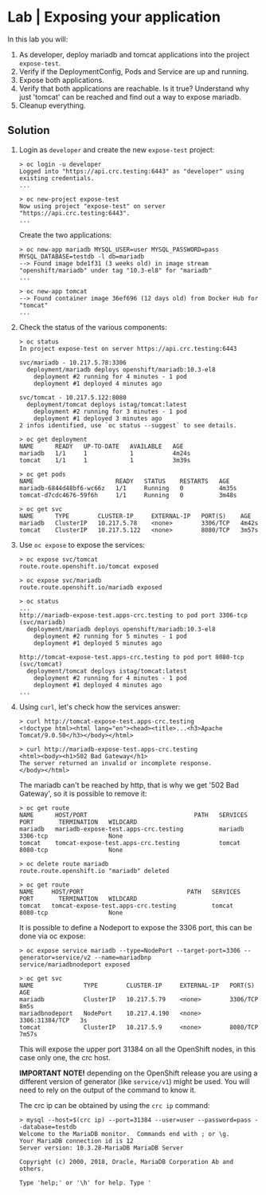 # Lab | Exposing your application

In this lab you will:

1. As developer, deploy mariadb and tomcat applications into the project
   `expose-test`.
2. Verify if the DeploymentConfig, Pods and Service are up and running.
3. Expose both applications.
4. Verify that both applications are reachable. Is it true? Understand why just
   'tomcat' can be reached and find out a way to expose mariadb.
5. Cleanup everything.

## Solution

1. Login as `developer` and create the new `expose-test` project:

   ```console
   > oc login -u developer
   Logged into "https://api.crc.testing:6443" as "developer" using existing credentials.
   ...

   > oc new-project expose-test
   Now using project "expose-test" on server "https://api.crc.testing:6443".
   ...
   ```

   Create the two applications:

   ```console
   > oc new-app mariadb MYSQL_USER=user MYSQL_PASSWORD=pass MYSQL_DATABASE=testdb -l db=mariadb
   --> Found image bde1f31 (3 weeks old) in image stream "openshift/mariadb" under tag "10.3-el8" for "mariadb"
   ...

   > oc new-app tomcat
   --> Found container image 36ef696 (12 days old) from Docker Hub for "tomcat"
   ...
   ```

2. Check the status of the various components:

   ```console
   > oc status
   In project expose-test on server https://api.crc.testing:6443

   svc/mariadb - 10.217.5.78:3306
     deployment/mariadb deploys openshift/mariadb:10.3-el8
       deployment #2 running for 4 minutes - 1 pod
       deployment #1 deployed 4 minutes ago

   svc/tomcat - 10.217.5.122:8080
     deployment/tomcat deploys istag/tomcat:latest
       deployment #2 running for 3 minutes - 1 pod
       deployment #1 deployed 3 minutes ago
   2 infos identified, use `oc status --suggest` to see details.

   > oc get deployment
   NAME      READY   UP-TO-DATE   AVAILABLE   AGE
   mariadb   1/1     1            1           4m24s
   tomcat    1/1     1            1           3m39s

   > oc get pods
   NAME                       READY   STATUS    RESTARTS   AGE
   mariadb-6844d48bf6-wc66z   1/1     Running   0          4m35s
   tomcat-d7cdc4676-59f6h     1/1     Running   0          3m48s

   > oc get svc
   NAME      TYPE        CLUSTER-IP     EXTERNAL-IP   PORT(S)    AGE
   mariadb   ClusterIP   10.217.5.78    <none>        3306/TCP   4m42s
   tomcat    ClusterIP   10.217.5.122   <none>        8080/TCP   3m57s
   ```

3. Use `oc expose` to expose the services:

   ```console
   > oc expose svc/tomcat
   route.route.openshift.io/tomcat exposed

   > oc expose svc/mariadb
   route.route.openshift.io/mariadb exposed

   > oc status
   ...
   http://mariadb-expose-test.apps-crc.testing to pod port 3306-tcp (svc/mariadb)
     deployment/mariadb deploys openshift/mariadb:10.3-el8
       deployment #2 running for 5 minutes - 1 pod
       deployment #1 deployed 5 minutes ago

   http://tomcat-expose-test.apps-crc.testing to pod port 8080-tcp (svc/tomcat)
     deployment/tomcat deploys istag/tomcat:latest
       deployment #2 running for 4 minutes - 1 pod
       deployment #1 deployed 4 minutes ago
   ...
   ```

4. Using `curl`, let's check how the services answer:

   ```console
   > curl http://tomcat-expose-test.apps-crc.testing
   <!doctype html><html lang="en"><head><title>...<h3>Apache Tomcat/9.0.50</h3></body></html>

   > curl http://mariadb-expose-test.apps-crc.testing
   <html><body><h1>502 Bad Gateway</h1>
   The server returned an invalid or incomplete response.
   </body></html>
   ```

   The mariadb can't be reached by http, that is why we get '502 Bad Gateway', so
   it is possible to remove it:

   ```console
   > oc get route
   NAME      HOST/PORT                              PATH   SERVICES   PORT       TERMINATION   WILDCARD
   mariadb   mariadb-expose-test.apps-crc.testing          mariadb    3306-tcp                 None
   tomcat    tomcat-expose-test.apps-crc.testing           tomcat     8080-tcp                 None

   > oc delete route mariadb
   route.route.openshift.io "mariadb" deleted

   > oc get route
   NAME     HOST/PORT                             PATH   SERVICES   PORT       TERMINATION   WILDCARD
   tomcat   tomcat-expose-test.apps-crc.testing          tomcat     8080-tcp                 None
   ```

   It is possible to define a Nodeport to expose the 3306 port, this can be
   done via oc expose:

   ```console
   > oc expose service mariadb --type=NodePort --target-port=3306 --generator=service/v2 --name=mariadbnp
   service/mariadbnodeport exposed

   > oc get svc
   NAME              TYPE        CLUSTER-IP     EXTERNAL-IP   PORT(S)          AGE
   mariadb           ClusterIP   10.217.5.79    <none>        3306/TCP         8m5s
   mariadbnodeport   NodePort    10.217.4.190   <none>        3306:31384/TCP   3s
   tomcat            ClusterIP   10.217.5.9     <none>        8080/TCP         7m57s
   ```

   This will expose the upper port 31384 on all the OpenShift nodes, in this
   case only one, the crc host.

   **IMPORTANT NOTE!** depending on the OpenShift release you are using a
   different version of generator (like `service/v1`) might be used. You will
   need to rely on the output of the command to know it.

   The crc ip can be obtained by using the `crc ip` command:

   ```console
   > mysql --host=$(crc ip) --port=31384 --user=user --password=pass --database=testdb
   Welcome to the MariaDB monitor.  Commands end with ; or \g.
   Your MariaDB connection id is 12
   Server version: 10.3.28-MariaDB MariaDB Server

   Copyright (c) 2000, 2018, Oracle, MariaDB Corporation Ab and others.

   Type 'help;' or '\h' for help. Type '